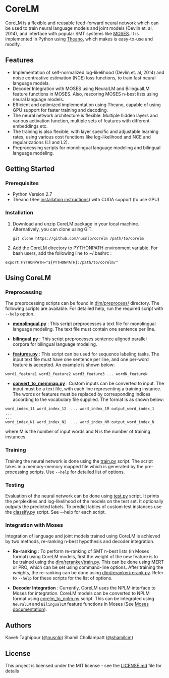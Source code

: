 # CoreLM 

CoreLM is a flexible and reusable feed-forward neural network which can be used to train neural language models and joint models (Devlin et. al, 2014), and interface with popular SMT systems like [MOSES](http://www.statmt.org/moses/). It is implemented in Python using [Theano](http://deeplearning.net/software/theano/), which makes is easy-to-use and modify. 

## Features

* Implementation of self-normalized log-likelihood (Devlin et. al, 2014)  and noise contrastive estimation (NCE) loss functions, to train fast neural language models.
* Decoder Integration with MOSES using NeuralLM and BilingualLM feature functions in MOSES. Also, rescoring MOSES n-best lists using neural language models. 
* Efficient and optimized implementation using Theano, capable of using GPU support for faster training and decoding. 
* The neural network architecture is flexible. Multiple hidden layers and various activation function, multiple sets of features with different embeddings etc.
* The training is also flexible, with layer specific and adjustable learning rates, using various cost functions like log-likelihood and NCE and regularizations (L1 and L2). 
* Preprocessing scripts for monolingual language modeling and bilingual language modeling. 

## Getting Started

### Prerequisites
* Python Version 2.7 
* Theano (See [installation instructions](http://deeplearning.net/software/theano/install_ubuntu.html)) with CUDA support (to use GPU)

### Installation
1. Download and unzip CoreLM package in your local machine.  Alternatively, you can clone using GIT.
	```
	git clone https://github.com/nusnlp/corelm /path/to/corelm
	```

2. Add the CoreLM directory to PYTHONPATH environment variable. For bash users, add the following line to ~/.bashrc : 
```
export PYTHONPATH="${PYTHONPATH}:/path/to/corelm/"
```

## Using CoreLM


### Preprocessing

The preprocessing scripts can be found in [dlm/preprocess/](dlm/preprocess) directory. The following scripts are available. For detailed help, run the required script with `--help` option. 

* **[monolingual.py](dlm/preprocess/monolingual.py)** : This script preprocesses a text file for monolingual language modeling. The text file must contain one sentence per line.

* **[bilingual.py](dlm/preprocess/bilingual.py)** : This script preprocesses sentence aligned parallel corpora for bilingual language modeling. 

* **[features.py](dlm/preprocess/features.py)** : This script can be used for sequence labeling tasks. The input text file must have one sentence per line, and one per-word feature is accepted.  An example is shown below:
```
word1_feature1 word2_feature2 word3_feature3 ... wordN_featureN 
```
* **[convert_to_memmap.py](dlm/preprocess/convert_to_memmap.py)** : Custom inputs can be converted to input. The input must be a text file, with each line representing a training instance. The words or features must be replaced by corresponding indices according to the vocabulary file supplied. The format is as shown below:
```
word_index_11 word_index_12  ... word_index_1M output_word_index_1
...
...
word_index_N1 word_index_N2  ... word_index_NM output_word_index_N
```
where M is the number of input words and N is the number of training instances.


### Training
Training the neural network is done using the [train.py](train.py) script. The script takes in a memory-memory mapped file which is generated by the pre-processing scripts. Use `--help` for detailed list of options. 


### Testing
Evaluation of the neural network can be done using [test.py](test.py) script. It prints the perplexities and log-likelihood of the models on the test set. It optionally outputs the predicted labels. To predict lables of custom test instances use the [classify.py](classify.py) script. See --help for each script. 

### Integration with Moses
Integration of language and joint models trained using CoreLM is achieved by two methods, re-ranking n-best hypothesis and decoder integration.
* **Re-ranking** : To perform re-ranking of SMT n-best lists (in Moses format) using CoreLM models, first the weight of the new feature is to be trained using the [dlm/reranker/train.py](dlm/reranker/train.py). This can be done using MERT or PRO, which can be set using command-line options. After training the weights, the re-ranking can be done using [dlm/reranker/rerank.py](dlm/reranker/rerank.py). Refer to `--help` for these scripts for the list of options. 

* **Decoder Integration** : Currently, CoreLM uses the NPLM interface to Moses for integration. CoreLM models can be converted to NPLM format using [corelm_to_nplm.py](dlm/misc/corelm_to_nplm.py) script. This can be integrated using `NeuralLM` and `BilingualLM` feature functions in Moses (See [Moses documentation](http://www.statmt.org/moses/?n=FactoredTraining.BuildingLanguageModel)).


## Authors
Kaveh Taghipour ([@nusnlp](http://github.com/nusnlp))
Shamil Chollampatt ([@shamilcm](http://github.com/shamilcm))



## License
This project is licensed under the MIT license - see the [LICENSE.md](LICENSE.md) file for details

